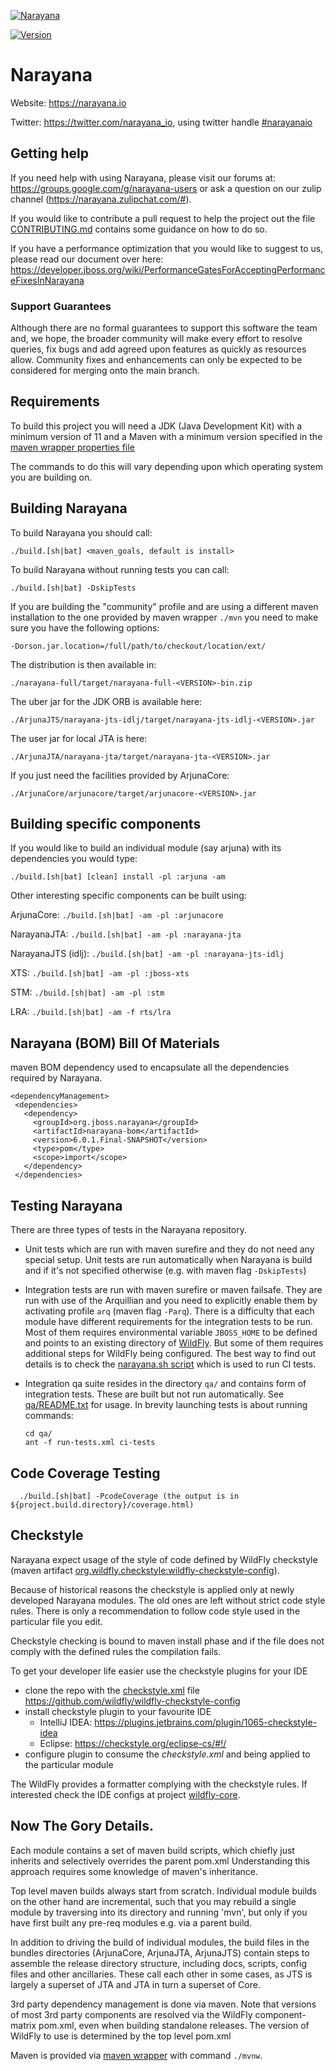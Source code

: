 [![Narayana](https://design.jboss.org/narayana/logo/final/narayana_logo_600px.png)](https://narayana.io/)

[![Version](https://img.shields.io/maven-central/v/org.jboss.narayana/narayana-all?logo=apache-maven&style=for-the-badge)](https://search.maven.org/artifact/org.jboss.narayana/narayana-all)

# Narayana

Website: https://narayana.io

Twitter: https://twitter.com/narayana_io, using twitter handle [#narayanaio](https://twitter.com/search?q=%23narayanaio)

## Getting help

If you need help with using Narayana, please visit our forums at:
https://groups.google.com/g/narayana-users
or ask a question on our zulip channel (https://narayana.zulipchat.com/#).

If you would like to contribute a pull request to help the project out the file [CONTRIBUTING.md](https://github.com/jbosstm/narayana/blob/main/CONTRIBUTING.md) contains some guidance on how to do so.

If you have a performance optimization that you would like to suggest to us, please read our document over here:
https://developer.jboss.org/wiki/PerformanceGatesForAcceptingPerformanceFixesInNarayana

### Support Guarantees

Although there are no formal guarantees to support this software the team and, we hope, the broader community will make every effort to resolve queries, fix bugs and add agreed upon features as quickly as resources allow. Community fixes and enhancements can only be expected to be considered for merging onto the main branch.

## Requirements

To build this project you will need a JDK (Java Development Kit) with a minimum version of 11 and a Maven with a minimum version specified in the [maven wrapper properties file](.mvn/wrapper/maven-wrapper.properties)

The commands to do this will vary depending upon which operating system you are building on.

## Building Narayana

To build Narayana you should call:

	./build.[sh|bat] <maven_goals, default is install>
	
To build Narayana without running tests you can call:

	./build.[sh|bat] -DskipTests


If you are building the "community" profile and are using a different maven installation to the one provided by maven wrapper `./mvn` you need to make sure you have the following options:

	-Dorson.jar.location=/full/path/to/checkout/location/ext/
	
The distribution is then available in:

	./narayana-full/target/narayana-full-<VERSION>-bin.zip
	
The uber jar for the JDK ORB is available here:

	./ArjunaJTS/narayana-jts-idlj/target/narayana-jts-idlj-<VERSION>.jar

The user jar for local JTA is here:

	./ArjunaJTA/narayana-jta/target/narayana-jta-<VERSION>.jar

If you just need the facilities provided by ArjunaCore:

	./ArjunaCore/arjunacore/target/arjunacore-<VERSION>.jar
	
## Building specific components

If you would like to build an individual module (say arjuna) with its dependencies you would type:

	./build.[sh|bat] [clean] install -pl :arjuna -am
	
Other interesting specific components can be built using:

ArjunaCore: `./build.[sh|bat] -am -pl :arjunacore`

NarayanaJTA: `./build.[sh|bat] -am -pl :narayana-jta`

NarayanaJTS (idlj): `./build.[sh|bat] -am -pl :narayana-jts-idlj`

XTS: `./build.[sh|bat] -am -pl :jboss-xts`

STM: `./build.[sh|bat] -am -pl :stm`

LRA: `./build.[sh|bat] -am -f rts/lra`

## Narayana (BOM) Bill Of Materials

maven BOM dependency used to encapsulate all the dependencies required by Narayana.

    <dependencyManagement>
     <dependencies>
       <dependency>
         <groupId>org.jboss.narayana</groupId>
         <artifactId>narayana-bom</artifactId>
         <version>6.0.1.Final-SNAPSHOT</version>
         <type>pom</type>
         <scope>import</scope>
       </dependency>
     </dependencies>
   </dependencyManagement>

## Testing Narayana

There are three types of tests in the Narayana repository.

* Unit tests which are run with maven surefire and they do not need any special setup.
  Unit tests are run automatically when Narayana is build and if it's not specified otherwise (e.g. with maven flag `-DskipTests`)
* Integration tests are run with maven surefire or maven failsafe. They are run with use of the Arquillian
  and you need to explicitly enable them by activating profile `arq` (maven flag `-Parq`).
  There is a difficulty that each module have different requirements for the integration tests to be run.
  Most of them requires environmental variable `JBOSS_HOME` to be defined and points to an existing
  directory of [WildFly](https://wildfly.org/downloads/). But some of them requires additional steps
  for WildFly being configured. The best way to find out details is to check the [narayana.sh script](scripts/hudson/narayana.sh)
  which is used to run CI tests.
* Integration qa suite resides in the directory `qa/` and contains form of integration tests.
  These are built but not run automatically. See [qa/README.txt](qa/README.txt) for usage. In brevity launching tests
  is about running commands:

      cd qa/
      ant -f run-tests.xml ci-tests


## Code Coverage Testing

      ./build.[sh|bat] -PcodeCoverage (the output is in ${project.build.directory}/coverage.html)

## Checkstyle

Narayana expect usage of the style of code defined by WildFly checkstyle (maven artifact 
[org.wildfly.checkstyle:wildfly-checkstyle-config](https://github.com/wildfly/wildfly-checkstyle-config)).

Because of historical reasons the checkstyle is applied only at newly developed Narayana modules.
The old ones are left without strict code style rules. There is only a recommendation to follow
code style used in the particular file you edit.

Checkstyle checking is bound to maven install phase and if the file does not comply with the defined rules
the compilation fails.

To get your developer life easier use the checkstyle plugins for your IDE

* clone the repo with the
  [checkstyle.xml](https://github.com/wildfly/wildfly-checkstyle-config/blob/master/src/main/resources/wildfly-checkstyle/checkstyle.xml)
  file https://github.com/wildfly/wildfly-checkstyle-config
* install checkstyle plugin to your favourite IDE
    - IntelliJ IDEA: https://plugins.jetbrains.com/plugin/1065-checkstyle-idea
    - Eclipse: https://checkstyle.org/eclipse-cs/#!/
* configure plugin to consume the *checkstyle.xml* and being applied to the particular module

The WildFly provides a formatter complying with the checkstyle rules. If interested check the IDE configs
at project [wildfly-core](https://github.com/wildfly/wildfly-core/tree/main/ide-configs).

## Now The Gory Details.

Each module contains a set of maven build scripts, which chiefly just inherits and selectively overrides the parent
 pom.xml  Understanding this approach requires some knowledge of maven's inheritance.

Top level maven builds always start from scratch. Individual module builds on the other hand are incremental,
such that you may rebuild a single module by traversing into its directory and running 'mvn', but only if you
have first built any pre-req modules e.g. via a parent build.

In addition to driving the build of individual modules, the build files in the bundles directories (ArjunaCore,
ArjunaJTA, ArjunaJTS) contain steps to assemble the release directory structure, including docs, scripts,
config files and other ancillaries. These call each other in some cases, as JTS is largely a superset of
JTA and JTA in turn a superset of Core.

3rd party dependency management is done via maven. Note that versions of most 3rd party components are resolved via the WildFly component-matrix
pom.xml, even when building standalone releases. The version of WildFly to use is determined by the top level pom.xml

Maven is provided via [maven wrapper](https://github.com/takari/maven-wrapper) with command `./mvnw`.

